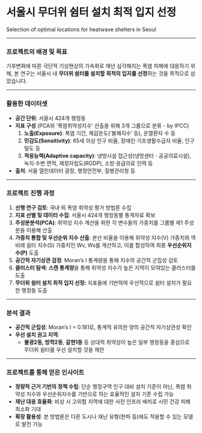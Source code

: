 # 서울시 무더위 쉼터 설치 최적 입지 선정
Selection of optimal locations for heatwave shelters in Seoul

---
### 프로젝트의 배경 및 목표

기후변화에 따른 극단적 기상현상의 가속화로 매년 심각해지는 폭염 피해에 대응하기 위해, 본 연구는 서울시 내 **무더위 쉼터를 설치할 최적의 입지를 선정**하는 것을 목적으로 삼았습니다.

---
### 활용한 데이터셋

- **공간 단위**: 서울시 424개 행정동
- **지표 구성** (PCA와 ‘폭염취약성지수’ 산출을 위해 3개 그룹으로 분류 - by IPCC)
    1. **노출(Exposure)**: 폭염 기간, 체감온도(‘불쾌지수’ 등), 온열환자 수 등
    2. **민감도(Sensitivity)**: 65세 이상 인구 비율, 장애인·기초생활수급자 비율, 인구밀도 등
    3. **적응능력(Adaptive capacity)**: 냉방시설 접근성(냉방센터ㆍ공공의료시설), 녹지·수변 면적, 재정자립도(RGDP), 소방·응급의료 인력 등
- **출처**: 서울 열린데이터 광장, 행정안전부, 질병관리청 등

---
### 프로젝트 진행 과정

1. **선행 연구 검토**: 국내·외 폭염 취약성 평가 방법론 수집
2. **지표 선별 및 데이터 수집**: 서울시 424개 행정동별 통계자료 확보
3. **주성분분석(PCA)**: 취약성 지수 계산을 위한 각 변수들의 가중치를 그룹별 제1 주성분을 이용해 산출
4. **가중치 통합 및 우선순위 지수 산출**: 분산 비율을 이용해 취약성 지수(V) 가중치와 역비례 쉼터 지수(S) 가중치인 Wv, Ws를 계산하고, 이를 합성하여 최종 **우선순위지수(P)** 도출
5. **공간적 자기상관 검정**: Moran’s I 통계량을 통해 지수의 공간적 군집성 검토 
6. **클러스터 탐색: 스캔 통계량**을 통해 취약성 지수가 높은 지역이 모여있는 클러스터를 도출
7. **무더위 쉼터 설치 최적 입지 선정:** 지표들에 기반하여 우선적으로 쉼터 설치가 필요한 행정동 도출

---
### 분석 결과

- **공간적 군집성**: Moran’s I = 0.181로, 통계적 유의한 양의 공간적 자기상관성 확인
- **우선 설치 권고 지역**:
    - **불광2동, 방학2동**, **갈현1동** 등 상대적 취약성이 높은 일부 행정동을 중심으로 무더위 쉼터를 우선 설치할 것을 제안

---
### 프로젝트를 통해 얻은 인사이트

- **정량적 근거 기반의 정책 수립**: 단순 행정구역 인구 대비 설치 기준이 아닌, 폭염 취약성 지수와 우선순위지수를 기반으로 하는 효율적인 설치 기준 수립 가능
- **재난 대응 효율화**: 비상 시 고위험 지역에 대한 사전 인프라 배치로 시민 건강 피해 최소화 기대
- **확장 활용성**: 본 방법론은 다른 도시나 재난 유형(한파 등)에도 적용할 수 있는 모델로 발전 가능
